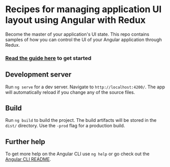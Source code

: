 
# Recipes for managing application UI layout using Angular with Redux
Become the master of your application's UI state. This repo contains samples of how you can control the UI of your Angular  application through Redux. 

### [Read the guide here](https://www.pluralsight.com/guides/front-end-javascript/ui-state-management-with-redux-in-angular-4) to get started

## Development server
Run `ng serve` for a dev server. Navigate to `http://localhost:4200/`. The app will automatically reload if you change any of the source files.
## Build

Run `ng build` to build the project. The build artifacts will be stored in the `dist/` directory. Use the `-prod` flag for a production build.


## Further help

To get more help on the Angular CLI use `ng help` or go check out the [Angular CLI README](https://github.com/angular/angular-cli/blob/master/README.md).
